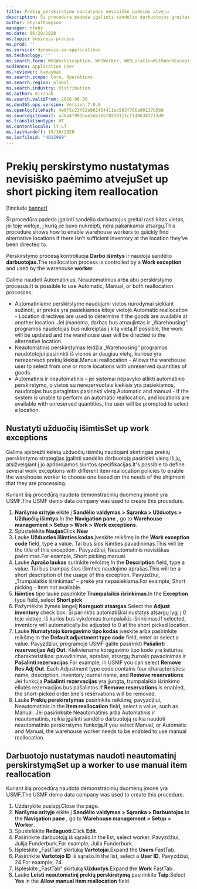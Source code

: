 ```yaml
---
title: Prekių perskirstymo nustatymas nevisiško paėmimo atveju
description: Ši procedūra padeda įgalinti sandėlio darbuotojus greitai surasti kitas vietas, jei toje vietoje, į kurią jie buvo nukreipti, nėra pakankamai atsargų.
author: ShylaThompson
manager: tfehr
ms.date: 06/29/2020
ms.topic: business-process
ms.prod: ''
ms.service: dynamics-ax-applications
ms.technology: ''
ms.search.form: WHSWorkException, WHSWorker, WHSLocationWithWorkException
audience: Application User
ms.reviewer: kamaybac
ms.search.scope: Core, Operations
ms.search.region: Global
ms.search.industry: Distribution
ms.author: mirzaab
ms.search.validFrom: 2016-06-30
ms.dyn365.ops.version: Version 7.0.0
ms.openlocfilehash: 4e8f5c23f82e96145f411ec993f766a90137b5b8
ms.sourcegitcommit: a36a4f9915ae3eb36bf8220111cf1486387713d9
ms.translationtype: HT
ms.contentlocale: lt-LT
ms.lasthandoff: 10/16/2020
ms.locfileid: "4015969"
---
```

# <a name="set-up-short-picking-item-reallocation"></a><span data-ttu-id="18bdf-103">Prekių perskirstymo nustatymas nevisiško paėmimo atveju</span><span class="sxs-lookup"><span data-stu-id="18bdf-103">Set up short picking item reallocation</span></span>

[!include [banner](../../includes/banner.md)]

<span data-ttu-id="18bdf-104">Ši procedūra padeda įgalinti sandėlio darbuotojus greitai rasti kitas vietas, jei toje vietoje, į kurią jie buvo nukreipti, nėra pakankamai atsargų.</span><span class="sxs-lookup"><span data-stu-id="18bdf-104">This procedure shows how to enable warehouse workers to quickly find alternative locations if there isn’t sufficient inventory at the location they’ve been directed to.</span></span> 

<span data-ttu-id="18bdf-105">Perskirstymo procesą kontroliuoja **Darbo išimtys** ir naudoja sandėlio **darbuotojas.**</span><span class="sxs-lookup"><span data-stu-id="18bdf-105">The reallocation process is controlled by a **Work exception** and used by the warehouse **worker.**</span></span>

<span data-ttu-id="18bdf-106">Galima naudoti Automatinius, Neautomatinius arba abu perskirstymo procesus:</span><span class="sxs-lookup"><span data-stu-id="18bdf-106">It is possible to use Automatic, Manual, or both reallocation processes:</span></span>

- <span data-ttu-id="18bdf-107">Automatiniame perskirstyme naudojami vietos nurodymai siekiant sužinoti, ar prekės yra pasiekiamos kitoje vietoje.</span><span class="sxs-lookup"><span data-stu-id="18bdf-107">Automatic reallocation - Location directives are used to determine if the goods are available at another location.</span></span> <span data-ttu-id="18bdf-108">Jei įmanoma, darbas bus atnaujintas ir „Warehousing“ programos naudotojas bus nukreiptas į kitą vietą.</span><span class="sxs-lookup"><span data-stu-id="18bdf-108">If possible, the work will be updated and the warehouse user will be directed to the alternative location.</span></span>
- <span data-ttu-id="18bdf-109">Neautomatinis perskirstymas leidžia „Warehousing“ programos naudototojui pasirinkti iš vienos ar daugiau vietų, kuriose yra nerezervuoti prekių kiekiai.</span><span class="sxs-lookup"><span data-stu-id="18bdf-109">Manual reallocation - Allows the warehouse user to select from one or more locations with unreserved quantities of goods.</span></span> 
- <span data-ttu-id="18bdf-110">Automatinis ir neautomatinis – jei sistemai nepavyko atlikti automatinio perskirstymo, o vietos su nerezervuotais kiekiais yra pasiekiamos, naudotojas bus paragintas pasirinkti vietą.</span><span class="sxs-lookup"><span data-stu-id="18bdf-110">Automatic and manual - If the system is unable to perform an automatic reallocation, and locations are available with unreserved quantities, the user will be prompted to select a location.</span></span>

## <a name="set-up-work-exceptions"></a><span data-ttu-id="18bdf-111">Nustatyti užduočių išimtis</span><span class="sxs-lookup"><span data-stu-id="18bdf-111">Set up work exceptions</span></span>
<span data-ttu-id="18bdf-112">Galima apibrėžti keletą užduočių išimčių naudojant skirtingas prekių perskirstymo strategijas įgalinti sandėlio darbuotoją pasirinkti vieną iš jų, atsižvelgiant į jo apdorojamos siuntos specifikacijas.</span><span class="sxs-lookup"><span data-stu-id="18bdf-112">It's possible to define several work exceptions with different item reallocation policies to enable the warehouse worker to choose one based on the needs of the shipment that they are processing.</span></span>

<span data-ttu-id="18bdf-113">Kuriant šią procedūrą naudota demonstracinių duomenų įmonė yra USMF.</span><span class="sxs-lookup"><span data-stu-id="18bdf-113">The USMF demo data company was used to create this procedure.</span></span>

1. <span data-ttu-id="18bdf-114">**Naršymo srityje** eikite į **Sandėlio valdymas > Sąranka > Užduotys > Užduočių išimtys**.</span><span class="sxs-lookup"><span data-stu-id="18bdf-114">In the **Navigation pane** , go to **Warehouse management > Setup > Work > Work exceptions**.</span></span>
2. <span data-ttu-id="18bdf-115">Spustelėkite **Naujas**</span><span class="sxs-lookup"><span data-stu-id="18bdf-115">Click **New**</span></span> 
3. <span data-ttu-id="18bdf-116">Lauke **Užduoties išimties kodas** įveskite reikšmę.</span><span class="sxs-lookup"><span data-stu-id="18bdf-116">In the **Work exception code** field, type a value.</span></span> <span data-ttu-id="18bdf-117">Tai bus šios išimties pavadinimas.</span><span class="sxs-lookup"><span data-stu-id="18bdf-117">This will be the title of this exception .</span></span> <span data-ttu-id="18bdf-118">Pavyzdžiui, Neautomatinis nevisiškas paėmimas.</span><span class="sxs-lookup"><span data-stu-id="18bdf-118">For example, Short picking manual.</span></span>
4. <span data-ttu-id="18bdf-119">Lauke **Aprašo laukas** surinkite reikšmę.</span><span class="sxs-lookup"><span data-stu-id="18bdf-119">In the **Description** field, type a value.</span></span> <span data-ttu-id="18bdf-120">Tai bus trumpas šios išimties naudojimo aprašas.</span><span class="sxs-lookup"><span data-stu-id="18bdf-120">This will be a short description of the usage of this exception.</span></span> <span data-ttu-id="18bdf-121">Pavyzdžiui, „Trumpalaikis išrinkimas“ – prekė yra nepasiekiama.</span><span class="sxs-lookup"><span data-stu-id="18bdf-121">For example, Short picking - item not available.</span></span>
5. <span data-ttu-id="18bdf-122">**Išimties** tipo lauke pasirinkite **Trumpalaikis išrinkimas**.</span><span class="sxs-lookup"><span data-stu-id="18bdf-122">In the **Exception** type field, select **Short pick**.</span></span>
6. <span data-ttu-id="18bdf-123">Pažymėkite žymės langelį **Koreguoti atsargas**.</span><span class="sxs-lookup"><span data-stu-id="18bdf-123">Select the **Adjust inventory** check box.</span></span> <span data-ttu-id="18bdf-124">Ši parinktis automatiškai nustatys atsargų lygį į 0 toje vietoje, iš kurios bus vykdomas trumpalaikis išrinkimas.</span><span class="sxs-lookup"><span data-stu-id="18bdf-124">If selected, inventory will automatically be adjusted to 0 at the short picked location.</span></span>
7. <span data-ttu-id="18bdf-125">Lauke **Numatytojo koregavimo tipo kodas** įveskite arba pasirinkite reikšmę.</span><span class="sxs-lookup"><span data-stu-id="18bdf-125">In the **Default adjustment type code** field, enter or select a value.</span></span> <span data-ttu-id="18bdf-126">Pavyzdžiui, programoje USMF galite pasirinkti **Pašalinti rezervacijas Adj Out**. Kiekviename koregavimo tipo kode yra keturios charakteristikos: pavadinimas, aprašas, atsargų žurnalo pavadinimas ir **Pašalinti rezervacijas**.</span><span class="sxs-lookup"><span data-stu-id="18bdf-126">For example, in USMF you can select **Remove Res Adj Out**. Each Adjustment type code contains four characteristics: name, description, inventory journal name, and **Remove reservations**.</span></span> <span data-ttu-id="18bdf-127">Jei funkcija **Pašalinti rezervacijas** yra įjungta, trumpalaikio išrinkimo eilutės rezervacijos bus pašalintos.</span><span class="sxs-lookup"><span data-stu-id="18bdf-127">If **Remove reservations** is enabled, the short-picked order line's reservations will be removed.</span></span>  
8. <span data-ttu-id="18bdf-128">Lauke **Prekių perskirstymas** pasirinkite reikšmę, pavyzdžiui, Neautomatinis.</span><span class="sxs-lookup"><span data-stu-id="18bdf-128">In the **Item reallocation** field, select a value, such as Manual.</span></span> <span data-ttu-id="18bdf-129">Jei pasirinksite Neautomatinis arba Automatinis ir neautomatinis, reikia įgalinti sandėlio darbuotoją reikia naudoti neautomatinio perskirstymo funkciją.</span><span class="sxs-lookup"><span data-stu-id="18bdf-129">If you select Manual, or Automatic and Manual, the warehouse worker needs to be enabled to use manual reallocation.</span></span>

## <a name="set-up-a-worker-to-use-manual-item-reallocation"></a><span data-ttu-id="18bdf-130">Darbuotojo nustatymas naudoti neautomatinį perskirstymą</span><span class="sxs-lookup"><span data-stu-id="18bdf-130">Set up a worker to use manual item reallocation</span></span>

<span data-ttu-id="18bdf-131">Kuriant šią procedūrą naudota demonstracinių duomenų įmonė yra USMF.</span><span class="sxs-lookup"><span data-stu-id="18bdf-131">The USMF demo data company was used to create this procedure.</span></span>

1. <span data-ttu-id="18bdf-132">Uždarykite puslapį.</span><span class="sxs-lookup"><span data-stu-id="18bdf-132">Close the page.</span></span>
2. <span data-ttu-id="18bdf-133">**Naršymo srityje** eikite į **Sandėlio valdymas > Sąranka > Darbuotojas**.</span><span class="sxs-lookup"><span data-stu-id="18bdf-133">In the **Navigation pane** , go to **Warehouse management > Setup > Worker**.</span></span>
3. <span data-ttu-id="18bdf-134">Spustelėkite **Redaguoti**.</span><span class="sxs-lookup"><span data-stu-id="18bdf-134">Click **Edit**.</span></span>
4. <span data-ttu-id="18bdf-135">Pasirinkite darbuotoją iš sąrašo.</span><span class="sxs-lookup"><span data-stu-id="18bdf-135">In the list, select worker.</span></span> <span data-ttu-id="18bdf-136">Pavyzdžiui, Julija Funderburk.</span><span class="sxs-lookup"><span data-stu-id="18bdf-136">For example, Julia Funderburk.</span></span>
5. <span data-ttu-id="18bdf-137">Išplėskite „FastTab“ skirtuką **Vartotojai**.</span><span class="sxs-lookup"><span data-stu-id="18bdf-137">Expand the **Users** FastTab.</span></span>
6. <span data-ttu-id="18bdf-138">Pasirinkite **Vartotojo ID** iš sąrašo.</span><span class="sxs-lookup"><span data-stu-id="18bdf-138">In the list, select a **User ID**.</span></span> <span data-ttu-id="18bdf-139">Pavyzdžiui, 24.</span><span class="sxs-lookup"><span data-stu-id="18bdf-139">For example, 24.</span></span>
7. <span data-ttu-id="18bdf-140">Išplėskite „FastTab“ skirtuką **Užduotys**.</span><span class="sxs-lookup"><span data-stu-id="18bdf-140">Expand the **Work** FastTab.</span></span>
8. <span data-ttu-id="18bdf-141">Lauke **Leisti neautomatinį prekių perskirstymą** pasirinkite **Taip**.</span><span class="sxs-lookup"><span data-stu-id="18bdf-141">Select **Yes** in the **Allow manual item reallocation** field.</span></span>
